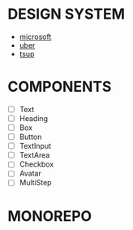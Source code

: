 # DESIGN SYSTEM

- [microsoft](https://www.microsoft.com/design/fluent)
- [uber](https://baseweb.design/)
- [tsup](https://github.com/egoist/tsup)

# COMPONENTS

- [ ] Text
- [ ] Heading
- [ ] Box
- [ ] Button
- [ ] TextInput
- [ ] TextArea
- [ ] Checkbox
- [ ] Avatar
- [ ] MultiStep

# MONOREPO
